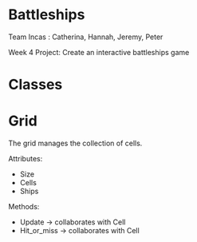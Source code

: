 Battleships
===========

Team Incas : Catherina, Hannah, Jeremy, Peter

Week 4 Project: Create an interactive battleships game



Classes
=======

Grid
====

The grid manages the collection of cells. 

Attributes:

- Size
- Cells
- Ships

Methods:

- Update -> collaborates with Cell
- Hit_or_miss -> collaborates with Cell
